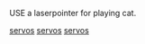 USE a laserpointer for playing cat. 


[servos](https://github.com/hgabor47/laserpointercat/blob/main/images/servos.jpg)
[servos](https://github.com/hgabor47/laserpointercat/blob/main/images/wemos.jpg)
[servos](https://github.com/hgabor47/laserpointercat/blob/main/images/web.png)
